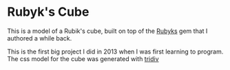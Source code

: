 Rubyk's Cube
==========

This is a model of a Rubik's cube, built on top of the
[Rubyks](https://rubygems.org/gems/rubyks) gem that I authored a while back.

This is the first big project I did in 2013 when I was first learning to
program. The css model for the cube was generated with
[tridiv](http://tridiv.com)

